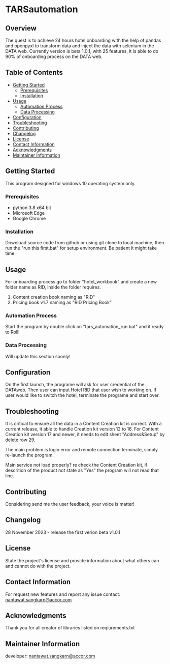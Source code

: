 # TARSautomation

## Overview

The quest is to achieve 24 hours hotel onboarding with the help of pandas and openpyxl to transform data and inject the data with selenium in the DATA web. Currently version is beta 1.0.1, with 25 features, it is able to do 90% of onboarding process on the DATA web.

## Table of Contents

- [Getting Started](#getting-started)
  - [Prerequisites](#prerequisites)
  - [Installation](#installation)
- [Usage](#usage)
  - [Automation Process](#automation-process)
  - [Data Processing](#data-processing)
- [Configuration](#configuration)
- [Troubleshooting](#troubleshooting)
- [Contributing](#contributing)
- [Changelog](#changelog)
- [License](#license)
- [Contact Information](#contact-information)
- [Acknowledgments](#acknowledgments)
- [Maintainer Information](#maintainer-information)

## Getting Started

This program designed for windows 10 operating system only.

### Prerequisites

 - python 3.8 x64 bit
 - Microsoft Edge
 - Google Chrome

### Installation

Download source code from github or using git clone to local machine, then run the "run this first.bat" for setup environment. Be patient it might take time.

## Usage

For onboarding process go to folder "hotel_workbook" and
create a new folder name as RID, inside the folder requires.
  1. Content creation book naming as "RID"
  2. Pricing book v1.7 naming as "RID Pricing Book"

### Automation Process

Start the program by double click on "tars_automation_run.bat" and it ready to Roll!

### Data Processing

Will update this section soonly!

## Configuration

On the first launch, the programe will ask for user credential of the DATAweb.
Then user can input Hotel RID that user wish to working on.
If user would like to switch the hotel, terminate the programe and start over.

## Troubleshooting

It is critical to ensure all the data in a Content Creation kit is correct.
With a current release, it able to handle Creation kit version 12 to 16.
For Content Creation kit version 17 and newer, it needs to edit sheet "Address&Setup" by delete row 29.

The main problem is login error and remote connection terminate, simply re-launch the program.

Main service not load properly?
re check the Content Creation kit, if descrition of the product not state as "Yes" the program will not read that line.

## Contributing

Considering send me the user feedback, your voice is matter!

## Changelog

28 November 2023 - release the first verion beta v1.0.1

## License

State the project's license and provide information about what others can and cannot do with the project.

## Contact Information

For request new features and report any issue contact: nantawat.sangkarn@accor.com

## Acknowledgments

Thank you for all creator of libraries listed on reqiurements.txt 

## Maintainer Information

developer: nantawat.sangkarn@accor.com 
